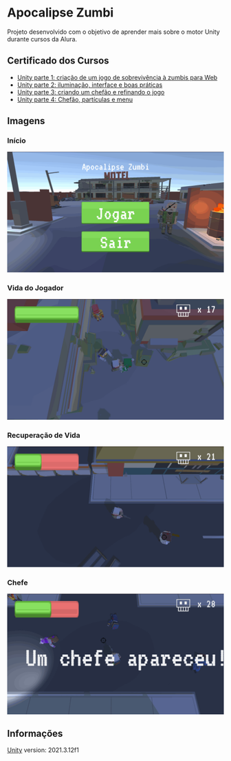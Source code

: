 # Apocalipse Zumbi

Projeto desenvolvido com o objetivo de aprender mais sobre o motor Unity durante cursos da Alura.

## Certificado dos Cursos

- [Unity parte 1: criação de um jogo de sobrevivência à zumbis para Web](https://cursos.alura.com.br/certificate/37d31769-a473-4d9e-9d97-b7b6dfb80845)
- [Unity parte 2: iluminação, interface e boas práticas](https://cursos.alura.com.br/certificate/9e97639e-180d-40e0-8881-85b66da5086c)
- [Unity parte 3: criando um chefão e refinando o jogo](https://cursos.alura.com.br/certificate/1029b9f0-8756-4476-94a8-19edef97c84e)
- [Unity parte 4: Chefão, partículas e menu](https://cursos.alura.com.br/certificate/54283cde-b9ef-4559-9d6d-4d4cfaee80b3)

## Imagens

### Início
<p align="center">
  <img title="Começo do jogo" src='./docs/imgs/inicio.gif?raw=true' />
</p>

### Vida do Jogador
<p align="center">
  <img title="Jogador recebe dano" src='./docs/imgs/recebe_dano.gif?raw=true' />
</p>

### Recuperação de Vida
<p align="center">
  <img title="Jogador recupera vida" src='./docs/imgs/recupera_vida.gif?raw=true' />
</p>

### Chefe
<p align="center">
  <img title="Chefe aparece" src='./docs/imgs/chefe.gif?raw=true' />
</p>

## Informações
[Unity](https://unity.com/) version: 2021.3.12f1

